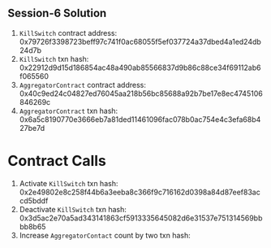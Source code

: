 ## Session-6 Solution

1. `KillSwitch` contract address: 0x79726f3398723beff97c741f0ac68055f5ef037724a37dbed4a1ed24db24d7b
2. `KillSwitch` txn hash: 0x22912d9d15d186854ac48a490ab85566837d9b86c88ce34f69112ab6f065560
3. `AggregatorContract` contract address: 0x40c9ed24c04827ed76045aa218b56bc85688a92b7be17e8ec4745106846269c
4. `AggregatorContract` txn hash: 0x6a5c8190770e3666eb7a81ded11461096fac078b0ac754e4c3efa68b427be7d

# Contract Calls

1. Activate `KillSwitch` txn hash: 0x2e49802e8c258f44b6a3eeba8c366f9c716162d0398a84d87eef83accd5bddf
2. Deactivate `KillSwitch` txn hash: 0x3d5ac2e70a5ad343141863cf5913335645082d6e31537e751314569bbbb8b65
3. Increase `AggregatorContact` count by two txn hash:
